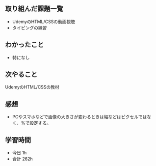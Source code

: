 ## 取り組んだ課題一覧
-  UdemyのHTML/CSSの動画視聴
- タイピングの練習
## わかったこと
- 特になし
## 次やること
UdemyのHTML/CSSの教材
## 感想
- PCやスマホなどで画像の大きさが変わるときは幅などはピクセルではなく、%で設定する。
## 学習時間
- 今日 1h
- 合計 262h